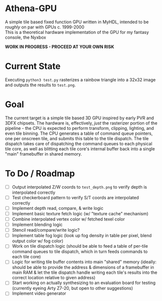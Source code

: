 # Athena-GPU
A simple tile based fixed function GPU written in MyHDL, intended to be *roughly* on par with GPUs c. 1999-2000  
This is a theoretical hardware implementation of the GPU for my fantasy console, the Nyxbox

**WORK IN PROGRESS - PROCEED AT YOUR OWN RISK**

# Current State

Executing `python3 test.py` rasterizes a rainbow triangle into a 32x32 image and outputs the results to `test.png`.

# Goal

The current target is a simple tile based 3D GPU inspired by early PVR and 3DFX chipsets. The hardware is, effectively, *just* the rasterizer portion of the pipeline - the CPU is expected to perform transform, clipping, lighting, and even tile binning. The CPU generates a table of command queue pointers, one per onscreen tile, and submits this table to the tile dispatch. The tile dispatch takes care of dispatching the command queues to each physical tile core, as well as blitting each tile core's internal buffer back into a single "main" framebuffer in shared memory.

# To Do / Roadmap

- [ ] Output interpolated Z/W coords to `test_depth.png` to verify depth is interpolated correctly
- [ ] Test checkerboard pattern to verify S/T coords are interpolated correctly
- [ ] Implement depth read, compare, & write logic
- [ ] Implement basic texture fetch logic (w/ "texture cache" mechanism)
- [ ] Combine interpolated vertex color w/ fetched texel color
- [ ] Implement blending logic
- [ ] Stencil read/compare/write logic?
- [ ] Implement table fog logic (look up fog density in table per pixel, blend output color w/ fog color)
- [ ] Work on tile dispatch logic (should be able to feed a table of per-tile command queues to tile dispatch, which in turn feeds commands to each tile core)
- [ ] Logic for writing tile buffer contents into main "shared" memory (ideally: should be able to provide the address & dimensions of a framebuffer in main RAM & let the tile dispatch handle writing each tile's results into the correct location relative to given address)
- [ ] Start working on actually synthesizing to an evaluation board for testing (currently eyeing Arty Z7-20, but open to other suggestions)
- [ ] Implement video generator
